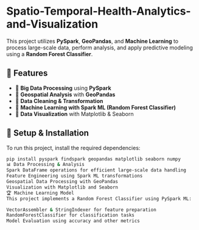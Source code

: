 # Spatio-Temporal-Health-Analytics-and-Visualization
This project utilizes **PySpark**, **GeoPandas**, and **Machine Learning** to process large-scale data, perform analysis, and apply predictive modeling using a **Random Forest Classifier**.

## 📌 Features
- 🔹 **Big Data Processing** using **PySpark**
- 🔹 **Geospatial Analysis** with **GeoPandas**
- 🔹 **Data Cleaning & Transformation**
- 🔹 **Machine Learning with Spark ML (Random Forest Classifier)**
- 🔹 **Data Visualization** with Matplotlib & Seaborn

## 🔧 Setup & Installation
To run this project, install the required dependencies:

```bash
pip install pyspark findspark geopandas matplotlib seaborn numpy
📊 Data Processing & Analysis
Spark DataFrame operations for efficient large-scale data handling
Feature Engineering using Spark ML transformations
Geospatial Data Processing with GeoPandas
Visualization with Matplotlib and Seaborn
🏆 Machine Learning Model
This project implements a Random Forest Classifier using PySpark ML:

VectorAssembler & StringIndexer for feature preparation
RandomForestClassifier for classification tasks
Model Evaluation using accuracy and other metrics
